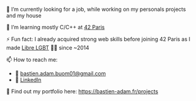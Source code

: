 🔭 I’m currently looking for a job, while working on my personals projects and my house

🌱 I’m learning mostly C/C++ at [42 Paris](https://42.fr/)

⚡ Fun fact: I already acquired strong web skills before joining 42 Paris as I made [Libre LGBT](https://www.libre-lgbt.fr/) 🏳️‍🌈 since ~2014

📫 How to reach me:
  - 📧 bastien.adam.buom01@gmail.com
  - 🔗 [LinkedIn](https://www.linkedin.com/in/bastien-adam-buom01)

💼 Find out my portfolio here: https://bastien-adam.fr/projects

<!--
**Buom01/Buom01** is a ✨ _special_ ✨ repository because its `README.md` (this file) appears on your GitHub profile.

Here are some ideas to get you started:

- 🔭 I’m currently working on ...
- 🌱 I’m currently learning ...
- 👯 I’m looking to collaborate on ...
- 🤔 I’m looking for help with ...
- 💬 Ask me about ...
- 📫 How to reach me: ...
- 😄 Pronouns: ...
- ⚡ Fun fact: ...


[![badam's 42 stats](https://badge42.vercel.app/api/v2/cl29owout000609jx3hvrlsjk/stats?cursusId=21&coalitionId=47)](https://github.com/JaeSeoKim/badge42)
-->
